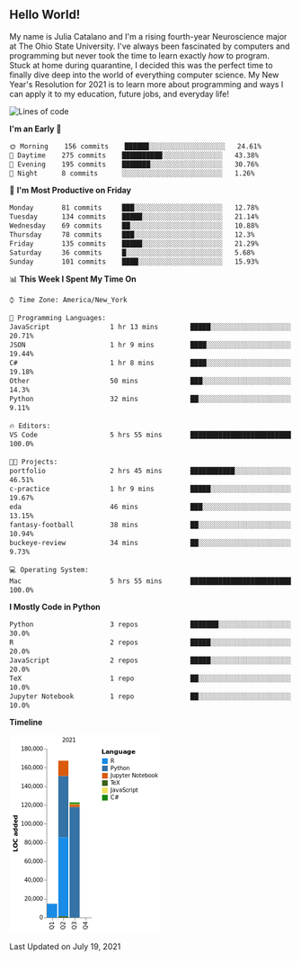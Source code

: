 ## Hello World!

My name is Julia Catalano and I'm a rising fourth-year Neuroscience major at The Ohio State University. I've always been fascinated by computers and programming but never took the time to learn exactly *how* to program. Stuck at home during quarantine, I decided this was the perfect time to finally dive deep into the world of everything computer science. My New Year's Resolution for 2021 is to learn more about programming and ways I can apply it to my education, future jobs, and everyday life! 


<!--START_SECTION:waka-->
![Lines of code](https://img.shields.io/badge/From%20Hello%20World%20I%27ve%20Written-304619%20lines%20of%20code-blue)

**I'm an Early 🐤** 

```text
🌞 Morning    156 commits    ██████░░░░░░░░░░░░░░░░░░░   24.61% 
🌆 Daytime    275 commits    ██████████░░░░░░░░░░░░░░░   43.38% 
🌃 Evening    195 commits    ███████░░░░░░░░░░░░░░░░░░   30.76% 
🌙 Night      8 commits      ░░░░░░░░░░░░░░░░░░░░░░░░░   1.26%

```
📅 **I'm Most Productive on Friday** 

```text
Monday       81 commits     ███░░░░░░░░░░░░░░░░░░░░░░   12.78% 
Tuesday      134 commits    █████░░░░░░░░░░░░░░░░░░░░   21.14% 
Wednesday    69 commits     ██░░░░░░░░░░░░░░░░░░░░░░░   10.88% 
Thursday     78 commits     ███░░░░░░░░░░░░░░░░░░░░░░   12.3% 
Friday       135 commits    █████░░░░░░░░░░░░░░░░░░░░   21.29% 
Saturday     36 commits     █░░░░░░░░░░░░░░░░░░░░░░░░   5.68% 
Sunday       101 commits    ████░░░░░░░░░░░░░░░░░░░░░   15.93%

```


📊 **This Week I Spent My Time On** 

```text
⌚︎ Time Zone: America/New_York

💬 Programming Languages: 
JavaScript               1 hr 13 mins        █████░░░░░░░░░░░░░░░░░░░░   20.71% 
JSON                     1 hr 9 mins         ████░░░░░░░░░░░░░░░░░░░░░   19.44% 
C#                       1 hr 8 mins         ████░░░░░░░░░░░░░░░░░░░░░   19.18% 
Other                    50 mins             ███░░░░░░░░░░░░░░░░░░░░░░   14.3% 
Python                   32 mins             ██░░░░░░░░░░░░░░░░░░░░░░░   9.11%

🔥 Editors: 
VS Code                  5 hrs 55 mins       █████████████████████████   100.0%

🐱‍💻 Projects: 
portfolio                2 hrs 45 mins       ███████████░░░░░░░░░░░░░░   46.51% 
c-practice               1 hr 9 mins         █████░░░░░░░░░░░░░░░░░░░░   19.67% 
eda                      46 mins             ███░░░░░░░░░░░░░░░░░░░░░░   13.15% 
fantasy-football         38 mins             ██░░░░░░░░░░░░░░░░░░░░░░░   10.94% 
buckeye-review           34 mins             ██░░░░░░░░░░░░░░░░░░░░░░░   9.73%

💻 Operating System: 
Mac                      5 hrs 55 mins       █████████████████████████   100.0%

```

**I Mostly Code in Python** 

```text
Python                   3 repos             ███████░░░░░░░░░░░░░░░░░░   30.0% 
R                        2 repos             █████░░░░░░░░░░░░░░░░░░░░   20.0% 
JavaScript               2 repos             █████░░░░░░░░░░░░░░░░░░░░   20.0% 
TeX                      1 repo              ██░░░░░░░░░░░░░░░░░░░░░░░   10.0% 
Jupyter Notebook         1 repo              ██░░░░░░░░░░░░░░░░░░░░░░░   10.0%

```


**Timeline**

![Chart not found](https://raw.githubusercontent.com/juliacat23/juliacat23/main/charts/bar_graph.png) 


 Last Updated on July 19, 2021
<!--END_SECTION:waka-->

